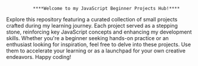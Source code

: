               ****Welcome to my JavaScript Beginner Projects Hub!****

Explore this repository featuring a curated collection of small projects crafted during my learning journey.
Each project served as a stepping stone, reinforcing key JavaScript concepts and enhancing my development skills.
Whether you're a beginner seeking hands-on practice or an enthusiast looking for inspiration, feel free to delve into these projects.
Use them to accelerate your learning or as a launchpad for your own creative endeavors. Happy coding!

